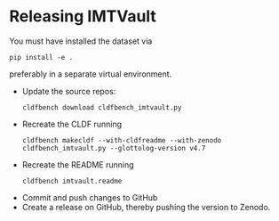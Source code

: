 # Releasing IMTVault

You must have installed the dataset via
```shell
pip install -e .
```
preferably in a separate virtual environment.

- Update the source repos:
  ```shell
  cldfbench download cldfbench_imtvault.py
  ```
- Recreate the CLDF running
  ```shell
  cldfbench makecldf --with-cldfreadme --with-zenodo cldfbench_imtvault.py --glottolog-version v4.7
  ```
- Recreate the README running
  ```shell
  cldfbench imtvault.readme
  ```
- Commit and push changes to GitHub
- Create a release on GitHub, thereby pushing the version to Zenodo.
